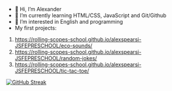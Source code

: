 - 👋 Hi, I’m Alexander
- 🌱 I’m currently learning HTML/CSS, JavaScript and Git/Github
- 👀 I’m interested in English and programming
- My first projects:
1. https://rolling-scopes-school.github.io/alexspearsi-JSFEPRESCHOOL/eco-sounds/
2. https://rolling-scopes-school.github.io/alexspearsi-JSFEPRESCHOOL/random-jokes/
3. https://rolling-scopes-school.github.io/alexspearsi-JSFEPRESCHOOL/tic-tac-toe/

<div>
  <a href="https://git.io/streak-stats"><img src="https://github-readme-streak-stats.herokuapp.com?user=alexspearsi&theme=prussian" alt="GitHub Streak" /></a>
  <!-- <img src="https://github-readme-stats.vercel.app/api/top-langs/?username=alexspearsi&layout=compact&theme=prussian"/> -->
</div>
